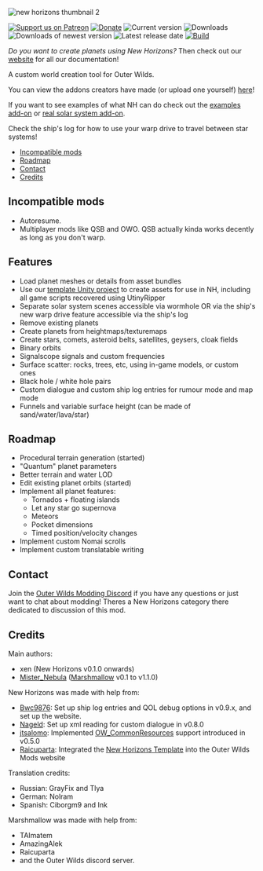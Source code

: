 ![new horizons thumbnail 2](https://user-images.githubusercontent.com/22628069/154112130-b777f618-245f-44c9-9408-e11141fc5fde.png)


[![Support us on Patreon](https://img.shields.io/endpoint.svg?url=https%3A%2F%2Fshieldsio-patreon.vercel.app%2Fapi%3Fusername%3Dxen_42%26type%3Dpatrons&style=flat)](https://patreon.com/ownh)
[![Donate](https://img.shields.io/badge/Donate-PayPal-blue.svg)](https://www.paypal.com/paypalme/xen42)
![Current version](https://img.shields.io/github/manifest-json/v/xen-42/outer-wilds-new-horizons?color=gree&filename=NewHorizons%2Fmanifest.json)
![Downloads](https://img.shields.io/github/downloads/xen-42/outer-wilds-new-horizons/total)
![Downloads of newest version](https://img.shields.io/github/downloads/xen-42/outer-wilds-new-horizons/latest/total)
![Latest release date](https://img.shields.io/github/release-date/xen-42/outer-wilds-new-horizons)
[![Build](https://github.com/xen-42/outer-wilds-new-horizons/actions/workflows/build.yaml/badge.svg)](https://github.com/xen-42/outer-wilds-new-horizons/actions/workflows/build.yaml)

*Do you want to create planets using New Horizons?* Then check out our [website](https://nh.outerwildsmods.com/) for all our documentation!

A custom world creation tool for Outer Wilds.

You can view the addons creators have made (or upload one yourself) [here](https://outerwildsmods.com/custom-worlds)!

If you want to see examples of what NH can do check out the [examples add-on](https://github.com/xen-42/ow-new-horizons-examples) or [real solar system add-on](https://github.com/xen-42/outer-wilds-real-solar-system).

Check the ship's log for how to use your warp drive to travel between star systems!

<!-- TOC -->

- [Incompatible mods](#incompatible-mods)
- [Roadmap](#roadmap)
- [Contact](#contact)
- [Credits](#credits)

<!-- /TOC -->

## Incompatible mods
- Autoresume.
- Multiplayer mods like QSB and OWO. QSB actually kinda works decently as long as you don't warp.

## Features
- Load planet meshes or details from asset bundles 
- Use our [template Unity project](https://github.com/xen-42/outer-wilds-unity-template) to create assets for use in NH, including all game scripts recovered using UtinyRipper
- Separate solar system scenes accessible via wormhole OR via the ship's new warp drive feature accessible via the ship's log
- Remove existing planets
- Create planets from heightmaps/texturemaps
- Create stars, comets, asteroid belts, satellites, geysers, cloak fields
- Binary orbits
- Signalscope signals and custom frequencies
- Surface scatter: rocks, trees, etc, using in-game models, or custom ones 
- Black hole / white hole pairs 
- Custom dialogue and custom ship log entries for rumour mode and map mode
- Funnels and variable surface height (can be made of sand/water/lava/star)

## Roadmap
- Procedural terrain generation (started)
- "Quantum" planet parameters
- Better terrain and water LOD
- Edit existing planet orbits (started)
- Implement all planet features:
	- Tornados + floating islands
	- Let any star go supernova
	- Meteors
	- Pocket dimensions
	- Timed position/velocity changes
- Implement custom Nomai scrolls
- Implement custom translatable writing

## Contact
Join the [Outer Wilds Modding Discord](https://discord.gg/MvbCbBz6Q6) if you have any questions or just want to chat about modding! Theres a New Horizons category there dedicated to discussion of this mod.

## Credits
Main authors:
- xen (New Horizons v0.1.0 onwards)
- [Mister_Nebula](https://github.com/misternebula) ([Marshmallow](https://github.com/misternebula/Marshmallow) v0.1 to v1.1.0)

New Horizons was made with help from:
- [Bwc9876](https://github.com/Bwc9876): Set up ship log entries and QOL debug options in v0.9.x, and set up the website.
- [Nageld](https://github.com/Nageld): Set up xml reading for custom dialogue in v0.8.0
- [jtsalomo](https://github.com/jtsalomo): Implemented [OW_CommonResources](https://github.com/PacificEngine/OW_CommonResources) support introduced in v0.5.0
- [Raicuparta](https://github.com/Raicuparta): Integrated the [New Horizons Template](https://github.com/xen-42/ow-new-horizons-config-template) into the Outer Wilds Mods website

Translation credits:
- Russian: GrayFix and Tlya
- German: Nolram
- Spanish: Ciborgm9 and Ink

Marshmallow was made with help from:
- TAImatem
- AmazingAlek
- Raicuparta
- and the Outer Wilds discord server.
